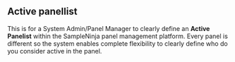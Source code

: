 ## Active panellist
This is for a System Admin/Panel Manager to clearly define an **Active Panelist** within the SampleNinja panel management platform. Every panel is different so the system enables complete flexibility to clearly define who do you consider active in the panel.

